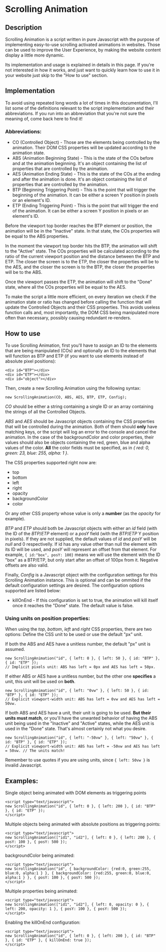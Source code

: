 # Scrolling Animation

## Description

Scrolling Animation is a script written in pure Javascript with the purpose of implementing easy-to-use scrolling activated animations in websites. Those can be used to improve the User Experience, by making the website content display a little more dynamic.

Its implementation and usage is explained in details in this page. If you're not interested in how it works, and just want to quickly learn how to use it in your website just skip to the "How to use" section.

## Implementation

To avoid using repeated long words a lot of times in this documentation, I'll list some of the definitions relevant to the script implementation and their abbreviations. If you run into an abbreviation that you're not sure the meaning of, come back here to find it!

### Abbreviations:

- CO (Controlled Object) - Those are the elements being controlled by the animation. Their DOM CSS properties will be updated according to the animation state. 
- ABS (Animation Beginning State) - This is the state of the COs before and at the animation beginning. It's an object containing the list of properties that are controlled by the animation. 
- AES (Animation Ending State) - This is the state of the COs at the ending and after the animation is done. It's an object containing the list of properties that are controlled by the animation. 
- BTP (Beginning Triggering Point) - This is the point that will trigger the beginning of the animation. It can be either a screen Y position in pixels or an element's ID. 
- ETP (Ending Triggering Point) - This is the point that will trigger the end of the animation. It can be either a screen Y position in pixels or an element's ID. 

Before the viewport top border reaches the BTP element or position, the animation will be in the "Inactive" state. In that state, the COs properties will be equal to the ABS properties.

In the moment the viewport top border hits the BTP, the animation will shift to the "Active" state. The COs properties will be calculated according to the ratio of the current viewport position and the distance between the BTP and ETP. The closer the screen is to the ETP, the closer the properties will be to the AES, and the closer the screen is to the BTP, the closer the properties will be to the ABS.

Once the viewport passes the ETP, the animation will shift to the "Done" state, where all the COs properties will be equal to the AES.

To make the script a little more efficient, on every iteration we check if the animation state or ratio has changed before calling the function that will update the Controlled Objects and their CSS properties. This avoids useless function calls and, most importantly, the DOM CSS being manipulated more often than necessary, possibly causing redundant re-renders.

## How to use

To use Scrolling Animation, first you'll have to assign an ID to the elements that are being manipulated (COs) and optionally an ID to the elements that will function as BTP and ETP (if you want to use elements instead of absolute pixel positions):

```
<div id="BTP"></div>
<div id="ETP"></div>
<div id="object"></div>
```

Then, create a new Scrolling Animation using the following syntax:

```
new ScrollingAnimation(CO, ABS, AES, BTP, ETP, Config);
```

_CO_ should be either a string containing a single ID or an array containing the strings of all the Controlled Objects.

_ABS_ and _AES_ should be Javascript objects containing the CSS properties that will be controlled during the animation. Both of them should __only__ have matching keys, or the script will log an error to the console and cancel the animation. In the case of the backgroundColor and color properties, their values should also be objects containing the red, green, blue and alpha values of the color. __All__ the color fields must be specified, as in _{ red: 0, green: 23, blue: 255, alpha: 1 }_.

The CSS properties supported right now are:

- top
- bottom
- left
- right
- opacity
- backgroundColor
- color

Or any other CSS property whose value is only a __number__ (as the _opacity_ for example).

_BTP_ and _ETP_ should both be Javascript objects with either an _id_ field (with the ID of the _BTP_/_ETP_ element) or a _posY_ field (with the _BTP_/_ETP_ Y position in pixels). If they are not supplied, the default values of _id_ and _posY_ will be _null_ and 0 respectivelly. If id has any value other than null the element with its ID will be used, and _posY_ will represent an offset from that element. For example, `{ id:"box", posY: 100}` means we will use the element with the ID "box" as a BTP/ETP, but only start after an offset of 100px from it. Negative offsets are also valid.

Finally, _Config_ is a Javascript object with the configuration settings for this Scrolling Animation instance. This is optional and can be ommited if the default configuration settings are desired. The configuration options supported are listed below:

- killOnEnd - If this configuration is set to true, the animation will kill itself once it reaches the "Done" state. The default value is false.

### Using units on position properties:

When using the _top_, _bottom_, _left_ and _right_ CSS properties, there are two options: Define the CSS unit to be used or use the default "px" unit.

If both the ABS and AES have a unitless number, the default "px" unit is assumed.

```
new ScrollingAnimation("id", { left: 0 }, { left: 50 }, { id: "BTP" }, { id: "ETP" });
// Implicit pixels unit: ABS has left = 0px and AES has left = 50px.
```

If either ABS or AES have a unitless number, but the other one __specifies__ a unit, this unit will be used on __both__.

```
new ScrollingAnimation("id", { left: "0vw" }, { left: 50 }, { id: "BTP" }, { id: "ETP" });
// Explicit viewport-width unit: ABS has left = 0vw and AES has left = 50vw.
```

If both ABS and AES have a unit, their unit is going to be used. __But their units must match__, or you'll have the unwanted behavior of having the ABS unit being used in the "Inactive" and "Active" states, while the AES unit is used in the "Done" state. That's almost certainly not what you desire.

```
new ScrollingAnimation("id", { left: "-50vw" }, { left: "50vw" }, { id: "BTP" }, { id: "ETP" });
// Explicit viewport-width unit: ABS has left = -50vw and AES has left = 50vw. // The units match!
```

Remember to use quotes if you are using units, since `{ left: 50vw }` is invalid Javascript.

## Examples:

Single object being animated with DOM elements as triggering points

```
<script type="text/javascript">
new ScrollingAnimation("id", { left: 0 }, { left: 200 }, { id: "BTP" }, { id: "ETP" });
</script>
```

Multiple objects being animated with absolute positions as triggering points:

```
<script type="text/javascript">
new ScrollingAnimation(["id1", "id2"], { left: 0 }, { left: 200 }, { posY: 100 }, { posY: 500 });
</script>
```

backgroundColor being animated:

```
<script type="text/javascript">
new ScrollingAnimation("id", { backgroundColor: {red:0, green:255, blue:0, alpha:1 } }, { backgroundColor: {red:255, green:0, blue:0, alpha:1 } }, { posY: 100 }, { posY: 500 });
</script>
```

Multiple properties being animated:

```
<script type="text/javascript">
new ScrollingAnimation(["id1", "id2"], { left: 0, opacity: 0 }, { left: 200, opacity: 1 }, { posY: 100 }, { posY: 500 });
</script>
```

Enabling the killOnEnd configuration:

```
<script type="text/javascript">
new ScrollingAnimation("id", { left: 0 }, { left: 200 }, { id: "BTP" }, { id: "ETP" }, { killOnEnd: true });
</script>
```
